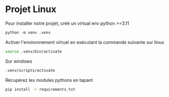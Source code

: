 # Projet Linux

Pour installer notre projet, créé un virtual env python >=3.11
```python
python -m venv .venv
```

Activer l'environnement virtuel en exécutant la commande suivante sur linux
```bash
source .venv/bin/activate
```
Sur windows
```cmd
.venv/scripts/activate
```

Récupérez les modules pythons en tapant
```bash
pip install -r requirements.txt
```